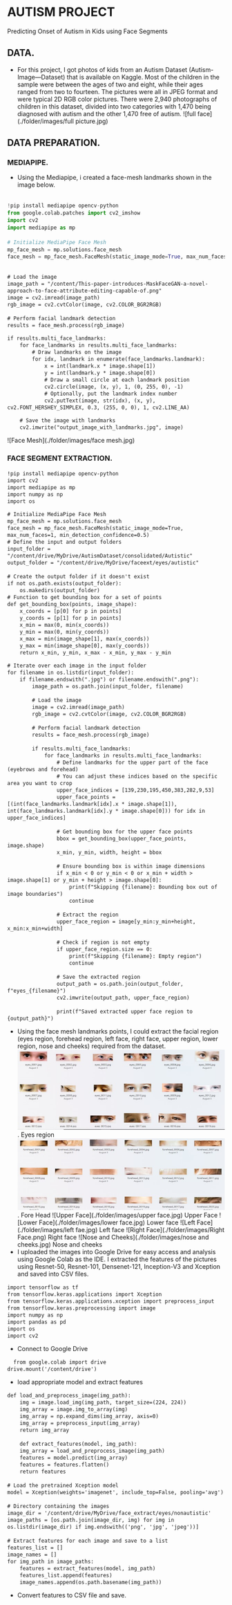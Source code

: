 # AUTISM PROJECT
Predicting Onset of Autism in Kids using Face Segments

## DATA.
- For this project, I got photos of kids from an Autism Dataset (Autism-Image—Dataset) that is available on Kaggle. Most of the children in the sample were between the ages of two and eight, while their ages ranged from two to fourteen. The pictures were all in JPEG format and were typical 2D RGB color pictures. There were 2,940 photographs of children in this dataset, divided into two categories with 1,470 being diagnosed with autism and the other 1,470 free of autism.
 ![full face](./folder/images/full picture.jpg)

## DATA PREPARATION.

### MEDIAPIPE.
 - Using the Mediapipe, i created a face-mesh landmarks shown in the image below.
```python

!pip install mediapipe opencv-python
from google.colab.patches import cv2_imshow
import cv2
import mediapipe as mp

# Initialize MediaPipe Face Mesh
mp_face_mesh = mp.solutions.face_mesh
face_mesh = mp_face_mesh.FaceMesh(static_image_mode=True, max_num_faces=1, min_detection_confidence=0.5)
```
```

# Load the image
image_path = "/content/This-paper-introduces-MaskFaceGAN-a-novel-approach-to-face-attribute-editing-capable-of.png"
image = cv2.imread(image_path)
rgb_image = cv2.cvtColor(image, cv2.COLOR_BGR2RGB)

# Perform facial landmark detection
results = face_mesh.process(rgb_image)
```
```
if results.multi_face_landmarks:
    for face_landmarks in results.multi_face_landmarks:
        # Draw landmarks on the image
        for idx, landmark in enumerate(face_landmarks.landmark):
            x = int(landmark.x * image.shape[1])
            y = int(landmark.y * image.shape[0])
            # Draw a small circle at each landmark position
            cv2.circle(image, (x, y), 1, (0, 255, 0), -1)
            # Optionally, put the landmark index number
            cv2.putText(image, str(idx), (x, y), cv2.FONT_HERSHEY_SIMPLEX, 0.3, (255, 0, 0), 1, cv2.LINE_AA)
```
```
    # Save the image with landmarks
    cv2.imwrite("output_image_with_landmarks.jpg", image)
```


![Face Mesh](./folder/images/face mesh.jpg)

### FACE SEGMENT EXTRACTION.
```
!pip install mediapipe opencv-python
import cv2
import mediapipe as mp
import numpy as np
import os
```
```
# Initialize MediaPipe Face Mesh
mp_face_mesh = mp.solutions.face_mesh
face_mesh = mp_face_mesh.FaceMesh(static_image_mode=True, max_num_faces=1, min_detection_confidence=0.5)
# Define the input and output folders
input_folder = "/content/drive/MyDrive/AutismDataset/consolidated/Autistic"
output_folder = "/content/drive/MyDrive/faceext/eyes/autistic"

# Create the output folder if it doesn't exist
if not os.path.exists(output_folder):
    os.makedirs(output_folder)
# Function to get bounding box for a set of points
def get_bounding_box(points, image_shape):
    x_coords = [p[0] for p in points]
    y_coords = [p[1] for p in points]
    x_min = max(0, min(x_coords))
    y_min = max(0, min(y_coords))
    x_max = min(image_shape[1], max(x_coords))
    y_max = min(image_shape[0], max(y_coords))
    return x_min, y_min, x_max - x_min, y_max - y_min
```
```
# Iterate over each image in the input folder
for filename in os.listdir(input_folder):
    if filename.endswith(".jpg") or filename.endswith(".png"):
        image_path = os.path.join(input_folder, filename)

        # Load the image
        image = cv2.imread(image_path)
        rgb_image = cv2.cvtColor(image, cv2.COLOR_BGR2RGB)

        # Perform facial landmark detection
        results = face_mesh.process(rgb_image)

        if results.multi_face_landmarks:
            for face_landmarks in results.multi_face_landmarks:
                # Define landmarks for the upper part of the face (eyebrows and forehead)
                # You can adjust these indices based on the specific area you want to crop
                upper_face_indices = [139,230,195,450,383,282,9,53]
                upper_face_points = [(int(face_landmarks.landmark[idx].x * image.shape[1]), int(face_landmarks.landmark[idx].y * image.shape[0])) for idx in upper_face_indices]

                # Get bounding box for the upper face points
                bbox = get_bounding_box(upper_face_points, image.shape)
                x_min, y_min, width, height = bbox

                # Ensure bounding box is within image dimensions
                if x_min < 0 or y_min < 0 or x_min + width > image.shape[1] or y_min + height > image.shape[0]:
                    print(f"Skipping {filename}: Bounding box out of image boundaries")
                    continue

                # Extract the region
                upper_face_region = image[y_min:y_min+height, x_min:x_min+width]

                # Check if region is not empty
                if upper_face_region.size == 0:
                    print(f"Skipping {filename}: Empty region")
                    continue

                # Save the extracted region
                output_path = os.path.join(output_folder, f"eyes_{filename}")
                cv2.imwrite(output_path, upper_face_region)

                print(f"Saved extracted upper face region to {output_path}")
```
   - Using the face mesh landmarks points, I could extract the facial region (eyes region, forehead region, left face, right face, upper region, lower region, nose and cheeks) required from the dataset.
   ![Eyes Region](./folder/images/eyes.jpg). Eyes region
   ![Fore Head](folder/images/forehead.jpg). Fore Head
   ![Upper Face](./folder/images/upper face.jpg) Upper Face
   ![Lower Face](./folder/images/lower face.jpg) Lower face
   ![Left Face](./folder/images/left fae.jpg) Left face
   ![Right Face](./folder/images/Right Face.png) Right face
   ![Nose and Cheeks](./folder/images/nose and cheeks.jpg) Nose and cheeks
   - I uploaded the images into Google Drive for easy access and analysis using Google Colab as the IDE. I extracted the features of the pictures using Resnet-50, Resnet-101, Densenet-121, Inception-V3 and Xception and saved into CSV files.
```
import tensorflow as tf
from tensorflow.keras.applications import Xception
from tensorflow.keras.applications.xception import preprocess_input
from tensorflow.keras.preprocessing import image
import numpy as np
import pandas as pd
import os
import cv2
```
- Connect to Google Drive
```
  from google.colab import drive
drive.mount('/content/drive')
```
- load appropriate model and extract features
```
def load_and_preprocess_image(img_path):
    img = image.load_img(img_path, target_size=(224, 224))
    img_array = image.img_to_array(img)
    img_array = np.expand_dims(img_array, axis=0)
    img_array = preprocess_input(img_array)
    return img_array

    def extract_features(model, img_path):
    img_array = load_and_preprocess_image(img_path)
    features = model.predict(img_array)
    features = features.flatten()
    return features

# Load the pretrained Xception model
model = Xception(weights='imagenet', include_top=False, pooling='avg')

# Directory containing the images
image_dir = '/content/drive/MyDrive/face_extract/eyes/nonautistic'
image_paths = [os.path.join(image_dir, img) for img in os.listdir(image_dir) if img.endswith(('png', 'jpg', 'jpeg'))]

# Extract features for each image and save to a list
features_list = []
image_names = []
for img_path in image_paths:
    features = extract_features(model, img_path)
    features_list.append(features)
    image_names.append(os.path.basename(img_path))
```
- Convert features to CSV file and save.
